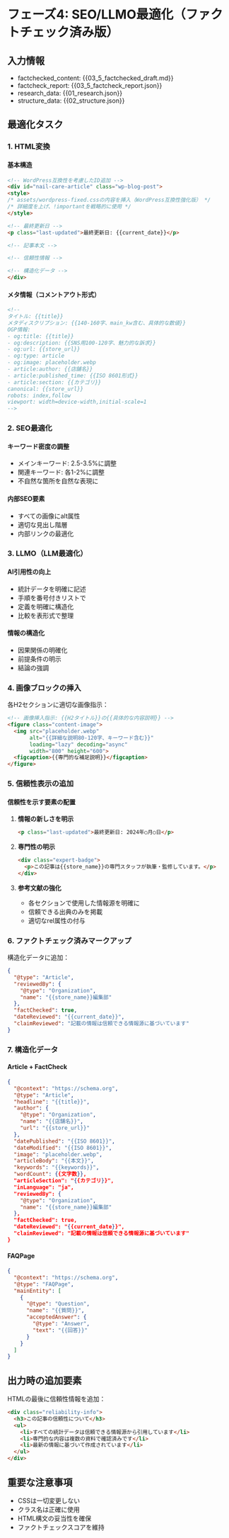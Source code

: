 # フェーズ4: SEO/LLMO最適化（ファクトチェック済み版）

## 入力情報
- factchecked_content: {{03_5_factchecked_draft.md}}
- factcheck_report: {{03_5_factcheck_report.json}}
- research_data: {{01_research.json}}
- structure_data: {{02_structure.json}}

## 最適化タスク

### 1. HTML変換

#### 基本構造
```html
<!-- WordPress互換性を考慮したID追加 -->
<div id="nail-care-article" class="wp-blog-post">
<style>
/* assets/wordpress-fixed.cssの内容を挿入（WordPress互換性強化版） */
/* 詳細度を上げ、!importantを戦略的に使用 */
</style>

<!-- 最終更新日 -->
<p class="last-updated">最終更新日: {{current_date}}</p>

<!-- 記事本文 -->

<!-- 信頼性情報 -->

<!-- 構造化データ -->
</div>
```

#### メタ情報（コメントアウト形式）
```html
<!--
タイトル: {{title}}
メタディスクリプション: {{140-160字、main_kw含む、具体的な数値}}
OGP情報:
- og:title: {{title}}
- og:description: {{SNS用100-120字、魅力的な訴求}}
- og:url: {{store_url}}
- og:type: article
- og:image: placeholder.webp
- article:author: {{店舗名}}
- article:published_time: {{ISO 8601形式}}
- article:section: {{カテゴリ}}
canonical: {{store_url}}
robots: index,follow
viewport: width=device-width,initial-scale=1
-->
```

### 2. SEO最適化

#### キーワード密度の調整
- メインキーワード: 2.5-3.5%に調整
- 関連キーワード: 各1-2%に調整
- 不自然な箇所を自然な表現に

#### 内部SEO要素
- すべての画像にalt属性
- 適切な見出し階層
- 内部リンクの最適化

### 3. LLMO（LLM最適化）

#### AI引用性の向上
- 統計データを明確に記述
- 手順を番号付きリストで
- 定義を明確に構造化
- 比較を表形式で整理

#### 情報の構造化
- 因果関係の明確化
- 前提条件の明示
- 結論の強調

### 4. 画像ブロックの挿入

各H2セクションに適切な画像指示：
```html
<!-- 画像挿入指示: {{H2タイトル}}の{{具体的な内容説明}} -->
<figure class="content-image">
  <img src="placeholder.webp"
       alt="{{詳細な説明80-120字、キーワード含む}}"
       loading="lazy" decoding="async"
       width="800" height="600">
  <figcaption>{{専門的な補足説明}}</figcaption>
</figure>
```

### 5. 信頼性表示の追加

#### 信頼性を示す要素の配置
1. **情報の新しさを明示**
   ```html
   <p class="last-updated">最終更新日: 2024年○月○日</p>
   ```

2. **専門性の明示**
   ```html
   <div class="expert-badge">
     <p>この記事は{{store_name}}の専門スタッフが執筆・監修しています。</p>
   </div>
   ```

3. **参考文献の強化**
   - 各セクションで使用した情報源を明確に
   - 信頼できる出典のみを掲載
   - 適切なrel属性の付与

### 6. ファクトチェック済みマークアップ

構造化データに追加：
```json
{
  "@type": "Article",
  "reviewedBy": {
    "@type": "Organization",
    "name": "{{store_name}}編集部"
  },
  "factChecked": true,
  "dateReviewed": "{{current_date}}",
  "claimReviewed": "記載の情報は信頼できる情報源に基づいています"
}
```

### 7. 構造化データ

#### Article + FactCheck
```json
{
  "@context": "https://schema.org",
  "@type": "Article",
  "headline": "{{title}}",
  "author": {
    "@type": "Organization",
    "name": "{{店舗名}}",
    "url": "{{store_url}}"
  },
  "datePublished": "{{ISO 8601}}",
  "dateModified": "{{ISO 8601}}",
  "image": "placeholder.webp",
  "articleBody": "{{本文}}",
  "keywords": "{{keywords}}",
  "wordCount": {{文字数}},
  "articleSection": "{{カテゴリ}}",
  "inLanguage": "ja",
  "reviewedBy": {
    "@type": "Organization",
    "name": "{{store_name}}編集部"
  },
  "factChecked": true,
  "dateReviewed": "{{current_date}}",
  "claimReviewed": "記載の情報は信頼できる情報源に基づいています"
}
```

#### FAQPage
```json
{
  "@context": "https://schema.org",
  "@type": "FAQPage",
  "mainEntity": [
    {
      "@type": "Question",
      "name": "{{質問}}",
      "acceptedAnswer": {
        "@type": "Answer",
        "text": "{{回答}}"
      }
    }
  ]
}
```

## 出力時の追加要素

HTMLの最後に信頼性情報を追加：
```html
<div class="reliability-info">
  <h3>この記事の信頼性について</h3>
  <ul>
    <li>すべての統計データは信頼できる情報源から引用しています</li>
    <li>専門的な内容は複数の資料で確認済みです</li>
    <li>最新の情報に基づいて作成されています</li>
  </ul>
</div>
```

## 重要な注意事項
- CSSは一切変更しない
- クラス名は正確に使用
- HTML構文の妥当性を確保
- ファクトチェックスコアを維持